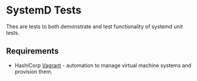 # SystemD Tests

Thes are tests to both demonstrate and test functionality of systemd unit tests.

## Requirements

* HashiCorp [Vagrant](https://www.vagrantup.com/) - automation to manage virtual machine systems and provision them.
